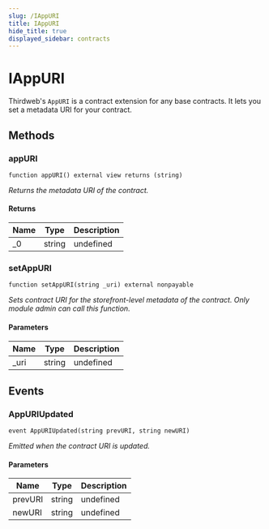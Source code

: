 ```yaml
---
slug: /IAppURI
title: IAppURI
hide_title: true
displayed_sidebar: contracts
---
```


# IAppURI

Thirdweb&#39;s `AppURI` is a contract extension for any base contracts. It lets you set a metadata URI for your contract.

## Methods

### appURI

```solidity
function appURI() external view returns (string)
```

_Returns the metadata URI of the contract._

#### Returns

| Name | Type   | Description |
| ---- | ------ | ----------- |
| \_0  | string | undefined   |

### setAppURI

```solidity
function setAppURI(string _uri) external nonpayable
```

_Sets contract URI for the storefront-level metadata of the contract. Only module admin can call this function._

#### Parameters

| Name  | Type   | Description |
| ----- | ------ | ----------- |
| \_uri | string | undefined   |

## Events

### AppURIUpdated

```solidity
event AppURIUpdated(string prevURI, string newURI)
```

_Emitted when the contract URI is updated._

#### Parameters

| Name    | Type   | Description |
| ------- | ------ | ----------- |
| prevURI | string | undefined   |
| newURI  | string | undefined   |
